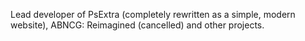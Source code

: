Lead developer of PsExtra (completely rewritten as a simple, modern website), ABNCG: Reimagined (cancelled) and other projects.

